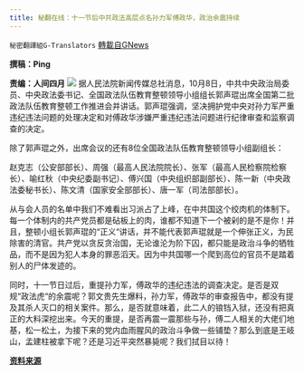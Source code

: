 ```yaml
---
title: 秘翻在线：十一节后中共政法高层点名孙力军傅政华，政治余震持续
---
```

`秘密翻譯組G-Translators` [轉載自GNews](https://gnews.org/zh-hans/1583795/)

**撰稿：Ping**

**责编：人间四月**
![](https://assets.gnews.org/wp-content/uploads/2021/10/Screenshot-2021-10-09-233743.jpg)
据人民法院新闻传媒总社消息，10月8日，中共中央政治局委员、中央政法委书记、全国政法队伍教育整顿领导小组组长郭声琨出席全国第二批政法队伍教育整顿工作推进会并讲话。郭声琨强调，坚决拥护党中央对孙力军严重违纪违法问题的处理决定和对傅政华涉嫌严重违纪违法问题进行纪律审查和监察调查的决定。

除了郭声琨之外，出席会议的还有8位全国政法队伍教育整顿领导小组副组长：

赵克志（公安部部长）、周强（最高人民法院院长）、张军（最高人民检察院检察长）、喻红秋（中央纪委副书记）、傅兴国（中央组织部副部长）、陈一新（中央政法委秘书长）、陈文清（国家安全部部长）、唐一军（司法部部长）。

从与会人员的名单中我们不难看出习派占了上峰，在中共国这个绞肉机的体制下。每一个体制内的共产党员都是砧板上的肉，谁都不知道下一个被剁的是不是你！并且，整顿小组长郭声琨的“正义“讲话，并不能代表郭声琨就是一个伸张正义，为民除害的清官。共产党以贪反贪治国，无论谁沦为阶下囚，都只能是政治斗争的牺牲品，而不是因为犯人本身的罪恶滔天。因为中共国哪一个爬到高位的官员不是踏着别人的尸体发迹的。

同时，十一节日过后，重提孙力军，傅政华的违纪违法的调查决定。是否是双规“政法虎“的余震呢？郭文贵先生爆料，孙力军，傅政华的审查报告中，都没有提及其杀人灭口的相关案件。那么，是否就意味着，此二人的锒铛入狱，还没有把真正的大料深挖出来。今天的重提，是否再震一震那些与孙，傅二人相关的大佬们地基，松一松土，为接下来的党内血雨腥风的政治斗争做一些铺垫？那么到底是王岐山，孟建柱被拿下呢？还是习近平突然暴毙呢？我们拭目以待！

**[资料来源](https://news.sina.cn/2021-10-09/detail-iktzscyx8569095.d.html?from=wap)**
